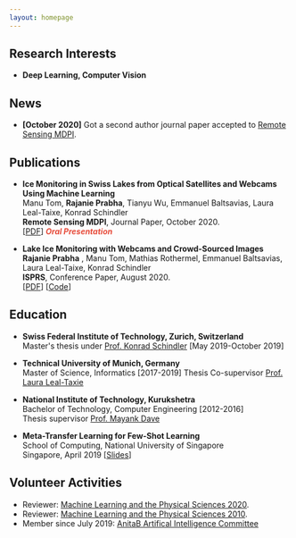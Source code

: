 ```yaml
---
layout: homepage
---
```


## Research Interests

- **Deep Learning, Computer Vision**

## News

- **[October 2020]** Got a second author journal paper accepted to [Remote Sensing MDPI](https://www.mdpi.com/2072-4292/12/21/3555).


## Publications

- **Ice Monitoring in Swiss Lakes from Optical Satellites and Webcams Using Machine Learning**
  <br>
  Manu Tom, **Rajanie Prabha**, Tianyu Wu, Emmanuel Baltsavias, Laura Leal-Taixe, Konrad Schindler
  <br>
  **Remote Sensing MDPI**, Journal Paper, October 2020.
  <br>
  [[PDF](https://www.mdpi.com/2072-4292/12/21/3555)]  <strong><i style="color:#e74d3c">Oral Presentation</i></strong>

- **Lake Ice Monitoring with Webcams and Crowd-Sourced Images**
  <br>
  **Rajanie Prabha** , Manu Tom, Mathias Rothermel, Emmanuel Baltsavias, Laura Leal-Taixe, Konrad Schindler
  <br>
  **ISPRS**, Conference Paper, August 2020.
  <br>
  [[PDF](https://www.isprs-ann-photogramm-remote-sens-spatial-inf-sci.net/V-2-2020/549/2020/)] [[Code](https://github.com/czarmanu/deeplab-lakeice-webcams)]



## Education

- **Swiss Federal Institute of Technology, Zurich, Switzerland**
  <br>
  Master's thesis under [Prof. Konrad Schindler]() [May 2019-October 2019]
  <br>

- **Technical University of Munich, Germany**
  <br>
  Master of Science, Informatics [2017-2019]
  Thesis Co-supervisor [Prof. Laura Leal-Taxie]()
  <br>

- **National Institute of Technology, Kurukshetra**
  <br>
  Bachelor of Technology, Computer Engineering  [2012-2016]
  <br>
  Thesis supervisor [Prof. Mayank Dave]()

- **Meta-Transfer Learning for Few-Shot Learning**
  <br>
  School of Computing, National University of Singapore
  <br>
  Singapore, April 2019 [[Slides](https://people.mpi-inf.mpg.de/~yaliu/files/meta-transfer-learning-slides.pdf)]

## Volunteer Activities

- Reviewer: [Machine Learning and the Physical Sciences 2020](https://ml4physicalsciences.github.io/2020/).
- Reviewer: [Machine Learning and the Physical Sciences 2010](https://ml4physicalsciences.github.io/2019/).
- Member since July 2019: [AnitaB Artifical Intelligence Committee](https://anitab.org/) 
